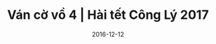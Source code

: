 ---
title: Ván cờ vồ 4 | Hài tết Công Lý 2017
layout: Post
date: 2016-12-12
youtubeId: p-sNhQaoL2M
type: Video
---